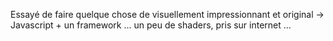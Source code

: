 Essayé de faire quelque chose de visuellement impressionnant et original -> Javascript + un framework ...
un peu de shaders, pris sur internet ...


